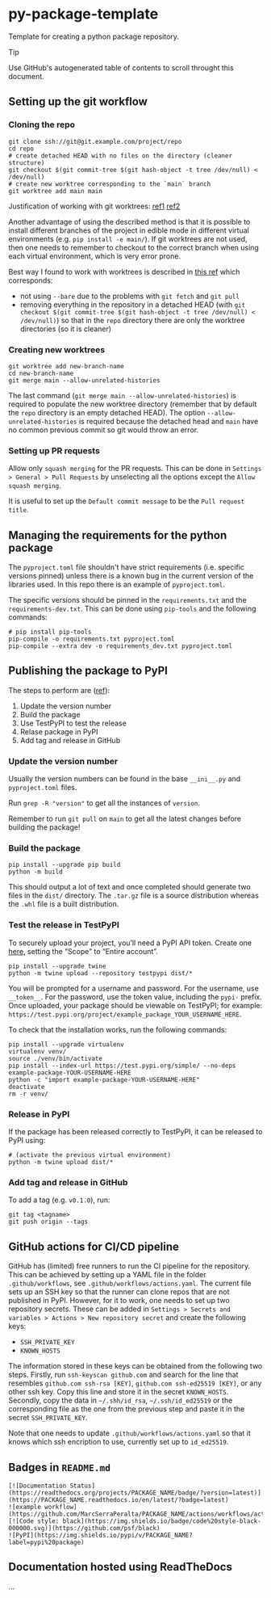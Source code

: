# py-package-template

Template for creating a python package repository. 

> [!TIP]
> Use GitHub's autogenerated table of contents to scroll throught this document.

## Setting up the git workflow

### Cloning the repo

```
git clone ssh://git@git.example.com/project/repo
cd repo
# create detached HEAD with no files on the directory (cleaner structure)
git checkout $(git commit-tree $(git hash-object -t tree /dev/null) < /dev/null)
# create new worktree corresponding to the `main` branch
git worktree add main main
```

Justification of working with git worktrees: [ref1](https://www.youtube.com/watch?v=2uEqYw-N8uE) [ref2](https://morgan.cugerone.com/blog/how-to-use-git-worktree-and-in-a-clean-way/)

Another advantage of using the described method is that it is possible to install different branches of the project in edible mode in different virtual environments (e.g. `pip install -e main/`). 
If git worktrees are not used, then one needs to remember to checkout to the correct branch when using each virtual environment, which is very error prone. 

Best way I found to work with worktrees is described in [this ref](https://stackoverflow.com/questions/54367011/git-bare-repositories-worktrees-and-tracking-branches) 
which corresponds:
* not using `--bare` due to the problems with `git fetch` and `git pull`
* removing everything in the repository in a detached HEAD (with `git checkout $(git commit-tree $(git hash-object -t tree /dev/null) < /dev/null)`) so that in the `repo` directory there are only the worktree directories (so it is cleaner)

### Creating new worktrees

```
git worktree add new-branch-name
cd new-branch-name
git merge main --allow-unrelated-histories
```

The last command (`git merge main --allow-unrelated-histories`) is required to populate the new worktree directory (remember that by default the `repo` directory is an empty detached HEAD). 
The option `--allow-unrelated-histories` is required because the detached head and `main` have no common previous commit so git would throw an error. 

### Setting up PR requests

Allow only `squash merging` for the PR requests. This can be done in `Settings > General > Pull Requests` by unselecting all the options except the `Allow squash merging`. 

It is useful to set up the `Default commit message` to be the `Pull request title`.


## Managing the requirements for the python package

The `pyproject.toml` file shouldn't have strict requirements (i.e. specific versions pinned) unless there is a known bug in the current version of the libraries used. In this repo there is an example of `pyproject.toml`. 

The specific versions should be pinned in the `requirements.txt` and the `requirements-dev.txt`. This can be done using `pip-tools` and the following commands:

```
# pip install pip-tools
pip-compile -o requirements.txt pyproject.toml
pip-compile --extra dev -o requirements_dev.txt pyproject.toml
```


## Publishing the package to PyPI

The steps to perform are ([ref](https://packaging.python.org/en/latest/tutorials/packaging-projects/)):
1. Update the version number
1. Build the package
1. Use TestPyPI to test the release
1. Relase package in PyPI
1. Add tag and release in GitHub

### Update the version number

Usually the version numbers can be found in the base `__ini__.py` and `pyproject.toml` files.

Run `grep -R "version"` to get all the instances of `version`.

Remember to run `git pull` on `main` to get all the latest changes before building the package!

### Build the package

```
pip install --upgrade pip build
python -m build
```
This should output a lot of text and once completed should generate two files in the `dist/` directory. The `.tar.gz` file is a source distribution whereas the `.whl` file is a built distribution. 

### Test the release in TestPyPI

To securely upload your project, you’ll need a PyPI API token. Create one [here](https://test.pypi.org/manage/account/#api-tokens), setting the “Scope” to “Entire account”.

```
pip install --upgrade twine
python -m twine upload --repository testpypi dist/*
```

You will be prompted for a username and password. For the username, use `__token__`. For the password, use the token value, including the `pypi-` prefix.
Once uploaded, your package should be viewable on TestPyPI; for example: `https://test.pypi.org/project/example_package_YOUR_USERNAME_HERE`.

To check that the installation works, run the following commands:

```
pip install --upgrade virtualenv
virtualenv venv/
source ./venv/bin/activate
pip install --index-url https://test.pypi.org/simple/ --no-deps example-package-YOUR-USERNAME-HERE
python -c "import example-package-YOUR-USERNAME-HERE"
deactivate
rm -r venv/
```

### Release in PyPI

If the package has been released correctly to TestPyPI, it can be released to PyPI using:

```
# (activate the previous virtual environment)
python -m twine upload dist/*
```

### Add tag and release in GitHub

To add a tag (e.g. `v0.1.0`), run:
```
git tag <tagname>
git push origin --tags
```

## GitHub actions for CI/CD pipeline

GitHub has (limited) free runners to run the CI pipeline for the repository. 
This can be achieved by setting up a YAML file in the folder `.github/workflows`, see `.github/workflows/actions.yaml`.
The current file sets up an SSH key so that the runner can clone repos that are not published in PyPI.
However, for it to work, one needs to set up two repository secrets. 
These can be added in `Settings > Secrets and variables > Actions > New repository secret` and create the following keys:
* `SSH_PRIVATE_KEY`
* `KNOWN_HOSTS`

The information stored in these keys can be obtained from the following two steps. 
Firstly, run `ssh-keyscan github.com` and search for the line that resembles `github.com ssh-rsa [KEY]`, `github.com ssh-ed25519 [KEY]`, or any other ssh key. Copy this line and store it in the secret `KNOWN_HOSTS`. 
Secondly, copy the data in `~/.shh/id_rsa`, `~/.ssh/id_ed25519` or the corresponding file as the one from the previous step and paste it in the secret `SSH_PRIVATE_KEY`. 

Note that one needs to update `.github/workflows/actions.yaml` so that it knows which ssh encription to use, currently set up to `id_ed25519`. 

## Badges in `README.md`

```
[![Documentation Status](https://readthedocs.org/projects/PACKAGE_NAME/badge/?version=latest)](https://PACKAGE_NAME.readthedocs.io/en/latest/?badge=latest)
![example workflow](https://github.com/MarcSerraPeralta/PACKAGE_NAME/actions/workflows/actions.yaml/badge.svg)
[![Code style: black](https://img.shields.io/badge/code%20style-black-000000.svg)](https://github.com/psf/black)
![PyPI](https://img.shields.io/pypi/v/PACKAGE_NAME?label=pypi%20package)
```

## Documentation hosted using ReadTheDocs

...
